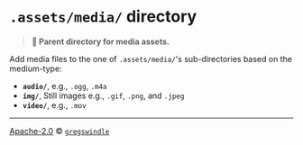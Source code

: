 # `.assets/media/` directory
> **:open_file_folder: Parent directory for media assets.**

Add media files to the one of `.assets/media/`'s sub-directories based on the medium-type:

* **`audio/`**, e.g., `.ogg`, `.m4a`
* **`img/`**, Still images e.g., `.gif`, `.png`, and `.jpeg`
* **`video/`**, e.g., `.mov`

---

[Apache-2.0][license-url] © [`gregswindle`][gregswindle-url]

[license-url]: https://github.com/gregswindle/LICENSE.md
[gregswindle-url]: https://github.com/gregswindle
